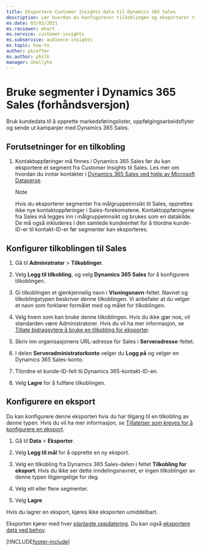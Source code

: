 ```yaml
---
title: Eksportere Customer Insights-data til Dynamics 365 Sales
description: Lær hvordan du konfigurerer tilkoblingen og eksporterer til Dynamics 365 Sales.
ms.date: 03/03/2021
ms.reviewer: mhart
ms.service: customer-insights
ms.subservice: audience-insights
ms.topic: how-to
author: pkieffer
ms.author: philk
manager: shellyha
---
```


# <a name="use-segments-in-dynamics-365-sales-preview"></a>Bruke segmenter i Dynamics 365 Sales (forhåndsversjon)



Bruk kundedata til å opprette markedsføringslister, oppfølgingsarbeidsflyter og sende ut kampanjer med Dynamics 365 Sales.

## <a name="prerequisite-for-connection"></a>Forutsetninger for en tilkobling

1. Kontaktoppføringer må finnes i Dynamics 365 Sales før du kan eksportere et segment fra Customer Insights til Sales. Les mer om hvordan du inntar kontakter i [Dynamics 365 Sales ved hjelp av Microsoft Dataverse](connect-power-query.md).

   > [!NOTE]
   > Hvis du eksporterer segmenter fra målgruppeinnsikt til Sales, opprettes ikke nye kontaktoppføringer i Sales-forekomstene. Kontaktoppføringene fra Sales må legges inn i målgruppeinnsikt og brukes som en datakilde. De må også inkluderes i den samlede kundeenhet for å tilordne kunde-ID-er til kontakt-ID-er før segmenter kan eksporteres.

## <a name="set-up-the-connection-to-sales"></a>Konfigurer tilkoblingen til Sales

1. Gå til **Administrator** > **Tilkoblinger**.

1. Velg **Legg til tilkobling**, og velg **Dynamics 365 Sales** for å konfigurere tilkoblingen.

1. Gi tilkoblingen et gjenkjennelig navn i **Visningsnavn**-feltet. Navnet og tilkoblingstypen beskriver denne tilkoblingen. Vi anbefaler at du velger et navn som forklarer formålet med og målet for tilkoblingen.

1. Velg hvem som kan bruke denne tilkoblingen. Hvis du ikke gjør noe, vil standarden være Administratorer. Hvis du vil ha mer informasjon, se [Tillate bidragsytere å bruke en tilkobling for eksporter](connections.md#allow-contributors-to-use-a-connection-for-exports).

1. Skriv inn organisasjonens URL-adresse for Sales i **Serveradresse**-feltet.

1. I delen **Serveradministratorkonto** velger du **Logg på** og velger en Dynamics 365 Sales-konto.

1. Tilordne et kunde-ID-felt til Dynamics 365-kontakt-ID-en.

1. Velg **Lagre** for å fullføre tilkoblingen. 

## <a name="configure-an-export"></a>Konfigurere en eksport

Du kan konfigurere denne eksporten hvis du har tilgang til en tilkobling av denne typen. Hvis du vil ha mer informasjon, se [Tillatelser som kreves for å konfigurere en eksport](export-destinations.md#set-up-a-new-export).

1. Gå til **Data** > **Eksporter**.

1. Velg **Legg til mål** for å opprette en ny eksport.

1. Velg en tilkobling fra Dynamics 365 Sales-delen i feltet **Tilkobling for eksport**. Hvis du ikke ser dette inndelingsnavnet, er ingen tilkoblinger av denne typen tilgjengelige for deg.

1. Velg ett eller flere segmenter.

1. Velg **Lagre**

Hvis du lagrer en eksport, kjøres ikke eksporten umiddelbart.

Eksporten kjører med hver [planlagte oppdatering](system.md#schedule-tab). Du kan også [eksportere data ved behov](export-destinations.md#run-exports-on-demand). 

[!INCLUDE[footer-include](../includes/footer-banner.md)]
